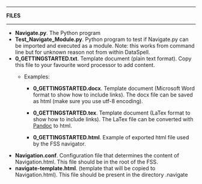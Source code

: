 

------

**FILES**

------

* **Navigate.py**. The Python program
* **Test_Navigate_Module.py**. Python program to test if Navigate.py can be imported and executed as a module. Note: this works from command line but for unknown reason not from within DataSpell.
* **0_GETTINGSTARTED.txt**. Template document (plain text format). Copy this file to your favourite word processor to add content.
  * Examples:

    * **0_GETTINGSTARTED.docx**. Template document (Microsoft Word format to show how to include links). The docx file can be saved as html (make sure you use utf-8 encoding).

    * **0_GETTINGSTARTED.tex**. Template document (LaTex format to show how to include links). The LaTex file can be converted with [Pandoc](https://pandoc.org/index.html) to html.

    * **0_GETTINGSTARTED.html**. Example of exported html file used by the FSS navigator.
* **Navigation.conf**.  Configuration file that determines the content of Navigation.html. This file should be in the root of the FSS.
* **navigate-template.html**. (template that will be copied to Navigation.html). This file should be present in the directory .navigate

